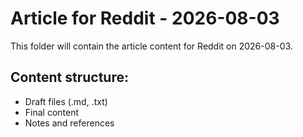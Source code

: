# Article for Reddit - 2026-08-03

This folder will contain the article content for Reddit on 2026-08-03.

## Content structure:
- Draft files (.md, .txt)
- Final content
- Notes and references
